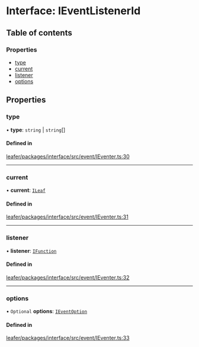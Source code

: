 # Interface: IEventListenerId

## Table of contents

### Properties

- [type](IEventListenerId.md#type)
- [current](IEventListenerId.md#current)
- [listener](IEventListenerId.md#listener)
- [options](IEventListenerId.md#options)

## Properties

### type

• **type**: `string` \| `string`[]

#### Defined in

[leafer/packages/interface/src/event/IEventer.ts:30](https://github.com/leaferjs/leafer/blob/a165a56/packages/interface/src/event/IEventer.ts#L30)

___

### current

• **current**: [`ILeaf`](ILeaf.md)

#### Defined in

[leafer/packages/interface/src/event/IEventer.ts:31](https://github.com/leaferjs/leafer/blob/a165a56/packages/interface/src/event/IEventer.ts#L31)

___

### listener

• **listener**: [`IFunction`](IFunction.md)

#### Defined in

[leafer/packages/interface/src/event/IEventer.ts:32](https://github.com/leaferjs/leafer/blob/a165a56/packages/interface/src/event/IEventer.ts#L32)

___

### options

• `Optional` **options**: [`IEventOption`](../modules.md#ieventoption)

#### Defined in

[leafer/packages/interface/src/event/IEventer.ts:33](https://github.com/leaferjs/leafer/blob/a165a56/packages/interface/src/event/IEventer.ts#L33)
